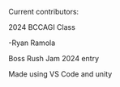 Current contributors:

2024 BCCAGI Class

-Ryan Ramola

Boss Rush Jam 2024 entry

Made using VS Code and unity

